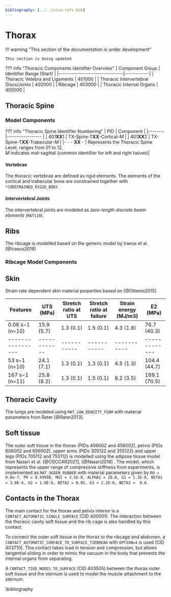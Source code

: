 ```yaml
---
bibliography: [../../viva-refs.bib]
---
```

# Thorax

!!! warning "This section of the documentation is under development"
    
    This section is being updated

??? info "Thoracic Components Identifier Overview"
    | Component  Group               | Identifier Range (Start) |
    |-------------------------------:|------------|
    | Thoracic Vetebra and Ligaments         | 401000     |
    | Thoracic Intervertebral Discs/Joints   | 402000     |
    | Ribcage                                | 403000     |
    | Thoracic Internal Organs               | 405000     |

## Thoracic Spine


### Model Components

??? info "Thoracic Spine Identifier Numbering"
    | PID    | Component       |
    |--------|----------------- |
    | 401**XX**1 | TX-Spine-T**XX**-Cortical-*M*   |
    | 401**XX**2 | TX-Spine-T**XX**-Trabecular-*M* |
    |- - - **XX** - | Represents the Thoracic Spine Level, ranges from 01 to 12, <br/> *M* indicates mid-sagittal (common identifier for left and right halves)|


#### Vertebrae

The thoracic vertebrae are defined as rigid elements. The elements of the cortical and trabecular bone are constrained together with `*CONSTRAINED_RIGID_BODY`.


#### Intervertebral Joints

<!-- ??? info "Future Model Development"
    A new thoracic Spine model with detailed vertebrae and intervertebral soft tissue
    definitions is planned. -->


The intervertebral joints are modeled as *zero-length discrete beam elements* (`MAT119`). 
## Ribs

The ribcage is modelled based on the generic model by Iraeus et al. [@Iraeus2019]

### Ribcage Model Components

## Skin

Strain rate dependent skin material properties based on [@Ottenio2015]

| Features          | UTS (MPa)    | Stretch ratio at UTS | Stretch ratio at failure | Strain energy (MJ/m3) | E2 (MPa)      |
|-------------------|--------------|----------------------|--------------------------|-----------------------|---------------|
| 0.06 s−1 (n=10)   | 15.9 (5.7)   | 1.3 (0.1)            | 1.5 (0.1)                | 4.3 (1.8)             | 76.7 (40.3)   |
| ----------------- | ------------ | -----------          | -----------              | -----------           | ------------- |
| 53 s−1 (n=10)     | 24.1 (7.1)   | 1.3 (0.1)            | 1.3 (0.1)                | 4.5 (1.3)             | 104.4 (44.7)  |
| 167 s−1 (n=11)    | 25.8 (8.2)   | 1.3 (0.1)            | 1.5 (0.1)                | 8.2 (3.5)             | 169.1 (70.5)  |


## Thoracic Cavity

The lungs are modeled using `MAT_LOW_DENSITY_FOAM` with material parameters from  Rater [@Rater2013]. 

<!--
#To mimic the stiffness of the human lung, which is the main volume in the thoracic cavity, material parameters published in [@Gayzik2010] established for lungs of rats were applied. No appropiate macroscopic material data for humans was found so far. 

# (TODO?) 
#Mat_Lung_Tissue was applied based on [@Vawter1980]. As alternative material parameter those published in the original paper [@Vawter1980] could be applied:
#C/delta = 25cmH20(2.45 kPa), alpha = 0.183, (beta = -0.291, C1/delta = 0.1966 cmH20 (19.3 Pa), and C2 = 2.71.)
#
#Based on [@Polio2018] the young modulus for the Null material was set to 1kPA = 1E-9GPa
#
#The material was not stable in the current model, which is why the liver material is used in the current preliminary version of the model.

-->
## Soft tissue

The outer soft tissue in the thorax (PIDs 406002 and 456002), pelvis (PIDs 606002 and 656002), upper arms (PIDs 305122 and 355122) and upper legs (PIDs 705112 and 755112) is modelled using the adipose tissue model from Naseri et al. [@OSCCAR2021], [@Naseri2018] . The model, which represents the upper range of compressive stiffness from experiments, is implemented as `MAT_OGDEN_RUBBER` with material parameters given by `RO = 9.0e-7, PR = 0.49998, MU1 = 3.5E-8, ALPHA1 = 20.0, G1 = 1.3E-6, BETA1 = 3.0E-4, G2 = 1.8E-6, BETA2 = 0.05, G3 = 2.2E-6, BETA3 =  0.6`. 

<!-- This model was found to be more robust than the fat model by Engelbrektsson [TODO: Add ref.], which is similar, but only contains one prony series damping term. -->


<!-- TODO
- [ ] add sliding contact for thoracic cavity soft tissue -->

## Contacts in the Thorax

The main contact for the thorax and pelvis interior is a `CONTACT_AUTOMATIC_SINGLE_SURFACE` (CID 400001). The interaction between the thoracic cavity soft tissue and the rib cage is also handled by this contact. 

To connect the outer soft tissue in the thorax to the ribcage and abdomen, a `CONTACT_AUTOMATIC_SURFACE_TO_SURFACE_TIEBREAK` with `OPTION=4` is used (CID 403710). This contact takes load in tension and compression, but allows tangential sliding in order to mimic the vacuum in the body that prevents the internal organs from separating.

A `CONTACT_TIED_NODES_TO_SURFACE` (CID 403505) between the thorax outer soft tissue and the sternum is used to model the muscle attachment to the sternum.

\bibliography
